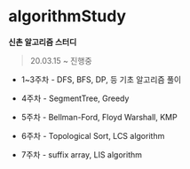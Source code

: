 # algorithmStudy
**신촌 알고리즘 스터디** 

> 20.03.15 ~ 진행중



- 1~3주차 - DFS, BFS, DP, 등 기초 알고리즘 풀이

- 4주차 -  SegmentTree, Greedy
- 5주차 -  Bellman-Ford, Floyd Warshall, KMP
- 6주차 -  Topological Sort, LCS algorithm
- 7주차 -  suffix array, LIS algorithm

